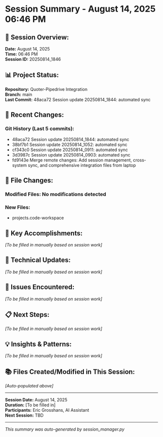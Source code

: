 # Session Summary - August 14, 2025 06:46 PM

## 🎯 **Session Overview:**
**Date:** August 14, 2025  
**Time:** 06:46 PM  
**Session ID:** 20250814_1846

## 📊 **Project Status:**
**Repository:** Quoter-Pipedrive Integration  
**Branch:** main  
**Last Commit:** 48aca72 Session update 20250814_1844: automated sync

## 🔄 **Recent Changes:**
### **Git History (Last 5 commits):**
- 48aca72 Session update 20250814_1844: automated sync
- 38bf7b1 Session update 20250814_1052: automated sync
- cf343c0 Session update 20250814_0911: automated sync
- 3d3987c Session update 20250814_0903: automated sync
- fd9143e Merge remote changes: Add session management, cross-system sync, and comprehensive integration files from laptop

## 📁 **File Changes:**
### **Modified Files:** No modifications detected

### **New Files:**
- projects.code-workspace

## 🎯 **Key Accomplishments:**
*[To be filled in manually based on session work]*

## 🔧 **Technical Updates:**
*[To be filled in manually based on session work]*

## 🚨 **Issues Encountered:**
*[To be filled in manually based on session work]*

## 📋 **Next Steps:**
*[To be filled in manually based on session work]*

## 💡 **Insights & Patterns:**
*[To be filled in manually based on session work]*

## 📚 **Files Created/Modified in This Session:**
*[Auto-populated above]*

---

**Session Date:** August 14, 2025  
**Duration:** [To be filled in]  
**Participants:** Eric Grosshans, AI Assistant  
**Next Session:** TBD

---
*This summary was auto-generated by session_manager.py*
